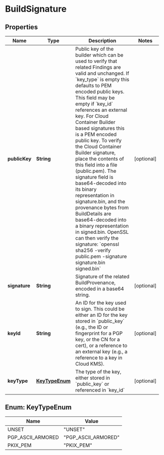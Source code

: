 
# BuildSignature

## Properties
Name | Type | Description | Notes
------------ | ------------- | ------------- | -------------
**publicKey** | **String** | Public key of the builder which can be used to verify that related Findings are valid and unchanged.  If &#x60;key_type&#x60; is empty this defaults to PEM encoded public keys.  This field may be empty if &#x60;key_id&#x60; references an external key.  For Cloud Container Builder based signatures this is a PEM encoded public key. To verify the Cloud Container Builder signature, place the contents of this field into a file (public.pem). The signature field is base64-decoded into its binary representation in signature.bin, and the provenance bytes from BuildDetails are base64-decoded into a binary representation in signed.bin. OpenSSL can then verify the signature: &#x60;openssl sha256 -verify public.pem -signature signature.bin signed.bin&#x60; |  [optional]
**signature** | **String** | Signature of the related BuildProvenance, encoded in a base64 string. |  [optional]
**keyId** | **String** | An ID for the key used to sign.  This could be either an ID for the key stored in &#x60;public_key&#x60; (e.g., the ID or fingerprint for a PGP key, or the CN for a cert), or a reference to an external key (e.g., a reference to a key in Cloud KMS). |  [optional]
**keyType** | [**KeyTypeEnum**](#KeyTypeEnum) | The type of the key, either stored in &#x60;public_key&#x60; or referenced in &#x60;key_id&#x60; |  [optional]


<a name="KeyTypeEnum"></a>
## Enum: KeyTypeEnum
Name | Value
---- | -----
UNSET | &quot;UNSET&quot;
PGP_ASCII_ARMORED | &quot;PGP_ASCII_ARMORED&quot;
PKIX_PEM | &quot;PKIX_PEM&quot;



